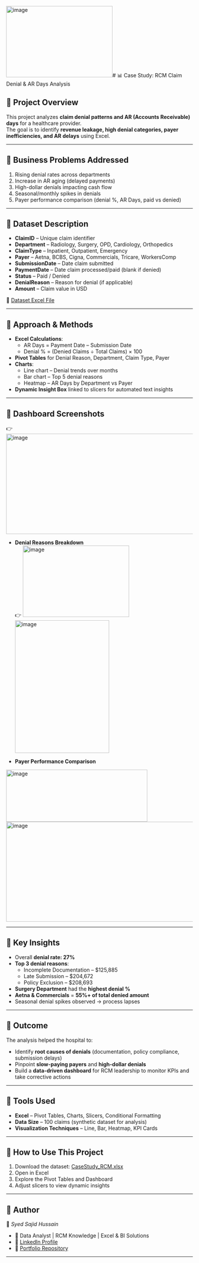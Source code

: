 <img width="287" height="192" alt="image" src="https://github.com/user-attachments/assets/f3aca840-a148-44b7-b87c-8627b70a8906" /># 📊 Case Study: RCM Claim Denial & AR Days Analysis  

## 🔹 Project Overview  
This project analyzes **claim denial patterns and AR (Accounts Receivable) days** for a healthcare provider.  
The goal is to identify **revenue leakage, high denial categories, payer inefficiencies, and AR delays** using Excel.  

---

## 🔹 Business Problems Addressed  
1. Rising denial rates across departments  
2. Increase in AR aging (delayed payments)  
3. High-dollar denials impacting cash flow  
4. Seasonal/monthly spikes in denials  
5. Payer performance comparison (denial %, AR Days, paid vs denied)  

---

## 🔹 Dataset Description  
- **ClaimID** – Unique claim identifier  
- **Department** – Radiology, Surgery, OPD, Cardiology, Orthopedics  
- **ClaimType** – Inpatient, Outpatient, Emergency  
- **Payer** – Aetna, BCBS, Cigna, Commercials, Tricare, WorkersComp  
- **SubmissionDate** – Date claim submitted  
- **PaymentDate** – Date claim processed/paid (blank if denied)  
- **Status** – Paid / Denied  
- **DenialReason** – Reason for denial (if applicable)  
- **Amount** – Claim value in USD  

📂 [Dataset Excel File](./CaseStudy_RCM.xlsx)  

---

## 🔹 Approach & Methods  
- **Excel Calculations**:  
  - AR Days = Payment Date – Submission Date  
  - Denial % = (Denied Claims ÷ Total Claims) × 100  
- **Pivot Tables** for Denial Reason, Department, Claim Type, Payer  
- **Charts**:  
  - Line chart – Denial trends over months  
  - Bar chart – Top 5 denial reasons  
  - Heatmap – AR Days by Department vs Payer  
- **Dynamic Insight Box** linked to slicers for automated text insights  

---

## 🔹 Dashboard Screenshots  
👉<img width="564" height="270" alt="image" src="https://github.com/user-attachments/assets/0b4b69f4-489c-4faa-bacc-ee6db0fe18f1" />
  


- **Denial Reasons Breakdown**  
 👉 <img width="287" height="192" alt="image" src="https://github.com/user-attachments/assets/20c11054-cbd2-45a5-9962-54ba9f7f1922" />
     <img width="254" height="357" alt="image" src="https://github.com/user-attachments/assets/80048b26-9c13-48f0-8eab-0903db08b29e" />

  
- **Payer Performance Comparison**  
 <img width="381" height="140" alt="image" src="https://github.com/user-attachments/assets/43a3aca6-2549-4b69-a269-88d5b559c0a1" />
 <img width="558" height="269" alt="image" src="https://github.com/user-attachments/assets/ff3556de-b4d0-4683-81e4-fbccbb224a13" />


---

## 🔹 Key Insights  
- Overall **denial rate: 27%**  
- **Top 3 denial reasons**:  
  - Incomplete Documentation – $125,885  
  - Late Submission – $204,672  
  - Policy Exclusion – $208,693  
- **Surgery Department** had the **highest denial %**  
- **Aetna & Commercials** = **55%+ of total denied amount**  
- Seasonal denial spikes observed → process lapses  

---

## 🔹 Outcome  
The analysis helped the hospital to:  
- Identify **root causes of denials** (documentation, policy compliance, submission delays)  
- Pinpoint **slow-paying payers** and **high-dollar denials**  
- Build a **data-driven dashboard** for RCM leadership to monitor KPIs and take corrective actions  

---

## 🔹 Tools Used  
- **Excel** – Pivot Tables, Charts, Slicers, Conditional Formatting  
- **Data Size** – 100 claims (synthetic dataset for analysis)  
- **Visualization Techniques** – Line, Bar, Heatmap, KPI Cards  

---

## 🔹 How to Use This Project  
1. Download the dataset: [CaseStudy_RCM.xlsx](./CaseStudy_RCM.xlsx)  
2. Open in Excel  
3. Explore the Pivot Tables and Dashboard  
4. Adjust slicers to view dynamic insights  

---

## 🔹 Author  
👤 *Syed Sajid Hussain*  
- 💼 Data Analyst | RCM Knowledge | Excel & BI Solutions  
- 🔗 [LinkedIn Profile](https://linkedin.com/in/yourprofile)  
- 📂 [Portfolio Repository](https://github.com/yourusername)  

---
